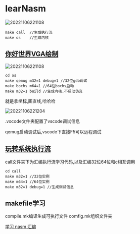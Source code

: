 # learNasm

![20221106221108](https://pic.ours1984.top/img/20221106221108.png!shuiyin)

```shell
make call  //生成执行流
make os    //生成内核
```

## [你好世界VGA绘制](https://blog.ours1984.top/posts/sets/)

![20221106221108](https://pic.ours1984.top/img/20221106221108.png!shuiyin)

```shell
cd os
make qemug m32=1 debug=1 //32位gdb调试
make bochs m64=1 //64位bochs启动
make m32=1 build //生成内核,不启动仿真
```

就是拿坐标,画直线,哈哈哈

![20221106221204](https://pic.ours1984.top/img/20221106221204.png!shuiyin)

.vocode文件夹配置了vscode调试信息

qemug启动调试后,vscode下直接F5可以远程调试

## [玩转系统执行流](https://blog.ours1984.top/posts/enterl/)

call文件夹下为汇编执行流学习代码,以及汇编32位64位和c相互调用

```shell
cd call
make m32=1 //32位实例
make m64=1 //64位实例
make m32=1 debug=1 //生成调试信息
```

## makefile学习

compile.mk编译生成可执行文件
comfig.mk组织文件夹

[学习 nasm 汇编](https://blog.ours1984.top/posts/huibian/)
